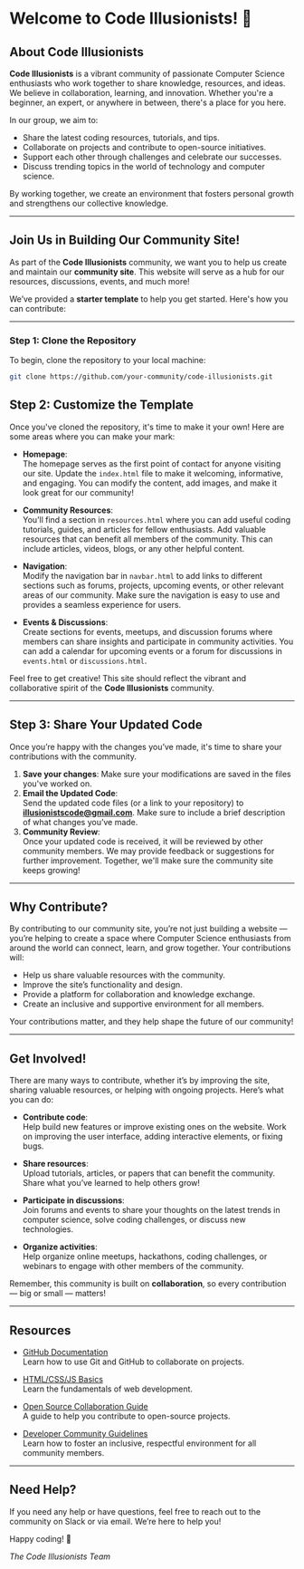 # Welcome to Code Illusionists! 🌟

## About Code Illusionists

**Code Illusionists** is a vibrant community of passionate Computer Science enthusiasts who work together to share knowledge, resources, and ideas. We believe in collaboration, learning, and innovation. Whether you're a beginner, an expert, or anywhere in between, there's a place for you here.

In our group, we aim to:
- Share the latest coding resources, tutorials, and tips.
- Collaborate on projects and contribute to open-source initiatives.
- Support each other through challenges and celebrate our successes.
- Discuss trending topics in the world of technology and computer science.

By working together, we create an environment that fosters personal growth and strengthens our collective knowledge.

---

## Join Us in Building Our Community Site!

As part of the **Code Illusionists** community, we want you to help us create and maintain our **community site**. This website will serve as a hub for our resources, discussions, events, and much more!

We’ve provided a **starter template** to help you get started. Here's how you can contribute:

---

### Step 1: Clone the Repository

To begin, clone the repository to your local machine:

```bash
git clone https://github.com/your-community/code-illusionists.git
```


## Step 2: Customize the Template

Once you've cloned the repository, it's time to make it your own! Here are some areas where you can make your mark:

- **Homepage**:  
  The homepage serves as the first point of contact for anyone visiting our site. Update the `index.html` file to make it welcoming, informative, and engaging. You can modify the content, add images, and make it look great for our community!

- **Community Resources**:  
  You’ll find a section in `resources.html` where you can add useful coding tutorials, guides, and articles for fellow enthusiasts. Add valuable resources that can benefit all members of the community. This can include articles, videos, blogs, or any other helpful content.

- **Navigation**:  
  Modify the navigation bar in `navbar.html` to add links to different sections such as forums, projects, upcoming events, or other relevant areas of our community. Make sure the navigation is easy to use and provides a seamless experience for users.

- **Events & Discussions**:  
  Create sections for events, meetups, and discussion forums where members can share insights and participate in community activities. You can add a calendar for upcoming events or a forum for discussions in `events.html` or `discussions.html`.

Feel free to get creative! This site should reflect the vibrant and collaborative spirit of the **Code Illusionists** community.

---

## Step 3: Share Your Updated Code

Once you’re happy with the changes you’ve made, it's time to share your contributions with the community.

1. **Save your changes**: Make sure your modifications are saved in the files you've worked on.
2. **Email the Updated Code**:  
   Send the updated code files (or a link to your repository) to **illusionistscode@gmail.com**. Make sure to include a brief description of what changes you’ve made.
3. **Community Review**:  
   Once your updated code is received, it will be reviewed by other community members. We may provide feedback or suggestions for further improvement. Together, we'll make sure the community site keeps growing!

---

## Why Contribute?

By contributing to our community site, you’re not just building a website — you’re helping to create a space where Computer Science enthusiasts from around the world can connect, learn, and grow together. Your contributions will:

- Help us share valuable resources with the community.
- Improve the site’s functionality and design.
- Provide a platform for collaboration and knowledge exchange.
- Create an inclusive and supportive environment for all members.

Your contributions matter, and they help shape the future of our community!

---

## Get Involved!

There are many ways to contribute, whether it’s by improving the site, sharing valuable resources, or helping with ongoing projects. Here’s what you can do:

- **Contribute code**:  
  Help build new features or improve existing ones on the website. Work on improving the user interface, adding interactive elements, or fixing bugs.

- **Share resources**:  
  Upload tutorials, articles, or papers that can benefit the community. Share what you’ve learned to help others grow!

- **Participate in discussions**:  
  Join forums and events to share your thoughts on the latest trends in computer science, solve coding challenges, or discuss new technologies.

- **Organize activities**:  
  Help organize online meetups, hackathons, coding challenges, or webinars to engage with other members of the community.

Remember, this community is built on **collaboration**, so every contribution — big or small — matters!

---

## Resources

- [GitHub Documentation](https://docs.github.com/en/github)  
  Learn how to use Git and GitHub to collaborate on projects.

- [HTML/CSS/JS Basics](https://www.freecodecamp.org/)  
  Learn the fundamentals of web development.

- [Open Source Collaboration Guide](https://opensource.guide/)  
  A guide to help you contribute to open-source projects.

- [Developer Community Guidelines](https://www.codeofconduct.org/)  
  Learn how to foster an inclusive, respectful environment for all community members.

---

## Need Help?

If you need any help or have questions, feel free to reach out to the community on Slack or via email. We’re here to help you!

Happy coding! 🚀

*The Code Illusionists Team*
